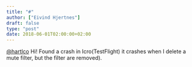 ```yaml
---
title: "#"
author: ["Eivind Hjertnes"]
draft: false
type: "post"
date: 2018-06-01T02:00:00+02:00
---
```


[@hartlco](<https://micro.blog/hartlco>) Hi! Found a crash in
Icro(TestFlight) it crashes when I delete a mute filter, but the filter
are removed).
